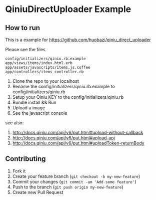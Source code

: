 # QiniuDirectUploader Example

## How to run

This is a example for https://github.com/huobazi/qiniu_direct_uploader

Please see the files

```
config/initializers/qiniu.rb.example
app/views/items/index.html.erb
app/assets/javascripts/items.js.coffee
app/controllers/items_controller.rb
```

1. Clone the repo to your localhost
2. Rename the  config/initializers/qiniu.rb.example to config/initializers/qiniu.rb
3. Setup your Qiniu KEY to the config/initializers/qiniu.rb
4. Bundle install && Run
5. Upload a image
6. See the javascript console

see also:

1. http://docs.qiniu.com/api/v6/put.html#upload-without-callback
2. http://docs.qiniu.com/api/v6/put.html#upload-api
3. http://docs.qiniu.com/api/v6/put.html#uploadToken-returnBody

## Contributing

1. Fork it
2. Create your feature branch (`git checkout -b my-new-feature`)
3. Commit your changes (`git commit -am 'Add some feature'`)
4. Push to the branch (`git push origin my-new-feature`)
5. Create new Pull Request
